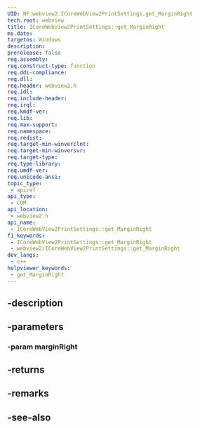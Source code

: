```yaml
---
UID: NF:webview2.ICoreWebView2PrintSettings.get_MarginRight
tech.root: webview
title: ICoreWebView2PrintSettings::get_MarginRight
ms.date: 
targetos: Windows
description: 
prerelease: false
req.assembly: 
req.construct-type: function
req.ddi-compliance: 
req.dll: 
req.header: webview2.h
req.idl: 
req.include-header: 
req.irql: 
req.kmdf-ver: 
req.lib: 
req.max-support: 
req.namespace: 
req.redist: 
req.target-min-winverclnt: 
req.target-min-winversvr: 
req.target-type: 
req.type-library: 
req.umdf-ver: 
req.unicode-ansi: 
topic_type:
 - apiref
api_type:
 - COM
api_location:
 - webview2.h
api_name:
 - ICoreWebView2PrintSettings::get_MarginRight
f1_keywords:
 - ICoreWebView2PrintSettings::get_MarginRight
 - webview2/ICoreWebView2PrintSettings::get_MarginRight
dev_langs:
 - c++
helpviewer_keywords:
 - get_MarginRight
---
```


## -description

## -parameters

### -param marginRight

## -returns

## -remarks

## -see-also

